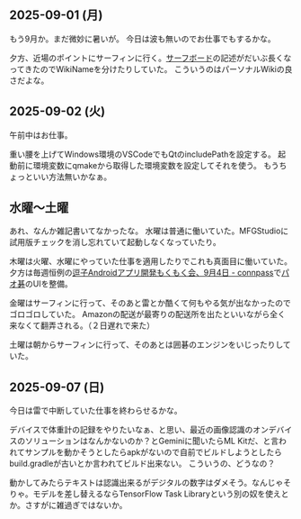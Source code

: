 ## 2025-09-01 (月)

もう9月か。まだ微妙に暑いが。
今日は波も無いのでお仕事でもするかな。

夕方、近場のポイントにサーフィンに行く。[サーフボード](%E3%82%B5%E3%83%BC%E3%83%95%E3%83%9C%E3%83%BC%E3%83%89)の記述がだいぶ長くなってきたのでWikiNameを分けたりしていた。
こういうのはパーソナルWikiの良さだよな。

## 2025-09-02 (火)

午前中はお仕事。

重い腰を上げてWindows環境のVSCodeでもQtのincludePathを設定する。
起動前に環境変数にqmakeから取得した環境変数を設定してそれを使う。
もうちょっといい方法無いかなぁ。

## 水曜〜土曜

あれ、なんか雑記書いてなかったな。
水曜は普通に働いていた。MFGStudioに試用版チェックを消し忘れていて起動しなくなっていたり。

木曜は火曜、水曜にやっていた仕事を適用したりでこれも真面目に働いていた。
夕方は毎週恒例の[逗子Androidアプリ開発もくもく会、9月4日 - connpass](https://zushi-android-mokmok.connpass.com/event/367541/)で[パオ碁](%E3%83%91%E3%82%AA%E7%A2%81)のUIを整備。

金曜はサーフィンに行って、そのあと雷とか酷くて何もやる気が出なかったのでゴロゴロしていた。
Amazonの配送が最寄りの配送所を出たといいながら全く来なくて翻弄される。（２日遅れで来た）

土曜は朝からサーフィンに行って、そのあとは囲碁のエンジンをいじったりしていた。

## 2025-09-07 (日)

今日は雷で中断していた仕事を終わらせるかな。

デバイスで体重計の記録をやりたいなぁ、と思い、最近の画像認識のオンデバイスのソリューションはなんかないのか？とGeminiに聞いたらML Kitだ、と言われてサンプルを動かそうとしたらapkがないので自前でビルドしようとしたらbuild.gradleが古いとか言われてビルド出来ない。
こういうの、どうなの？

動かしてみたらテキストは認識出来るがデジタルの数字はダメそう。なんじゃそりゃ。モデルを差し替えるならTensorFlow Task Libraryという別の奴を使えとか。さすがに雑過ぎではないか。
